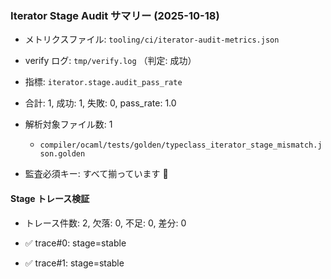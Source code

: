 ### Iterator Stage Audit サマリー (2025-10-18)

- メトリクスファイル: `tooling/ci/iterator-audit-metrics.json`
- verify ログ: `tmp/verify.log` （判定: 成功）
- 指標: `iterator.stage.audit_pass_rate`
- 合計: 1, 成功: 1, 失敗: 0, pass_rate: 1.0
- 解析対象ファイル数: 1
  - `compiler/ocaml/tests/golden/typeclass_iterator_stage_mismatch.json.golden`

- 監査必須キー: すべて揃っています 🎉

#### Stage トレース検証
- トレース件数: 2, 欠落: 0, 不足: 0, 差分: 0

- ✅ trace#0: stage=stable
- ✅ trace#1: stage=stable